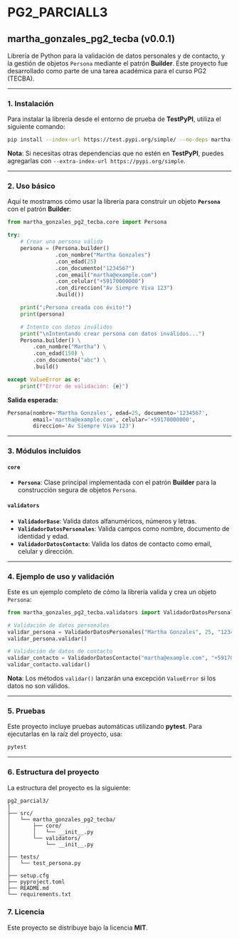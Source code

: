 
# **PG2_PARCIALL3**

## **martha_gonzales_pg2_tecba (v0.0.1)**

Librería de Python para la validación de datos personales y de contacto, y la gestión de objetos `Persona` mediante el patrón **Builder**. Este proyecto fue desarrollado como parte de una tarea académica para el curso PG2 (TECBA).

---

### **1. Instalación**

Para instalar la librería desde el entorno de prueba de **TestPyPI**, utiliza el siguiente comando:

```bash
pip install --index-url https://test.pypi.org/simple/ --no-deps martha-gonzales-pg2-tecba==0.0.1
```

**Nota**: Si necesitas otras dependencias que no estén en **TestPyPI**, puedes agregarlas con `--extra-index-url https://pypi.org/simple`.

---

### **2. Uso básico**

Aquí te mostramos cómo usar la librería para construir un objeto **`Persona`** con el patrón **Builder**:

```python
from martha_gonzales_pg2_tecba.core import Persona

try:
    # Crear una persona válida
    persona = (Persona.builder()
               .con_nombre("Martha Gonzales")
               .con_edad(25)
               .con_documento("1234567")
               .con_email("martha@example.com")
               .con_celular("+59170000000")
               .con_direccion("Av Siempre Viva 123")
               .build())

    print("¡Persona creada con éxito!")
    print(persona)

    # Intento con datos inválidos
    print("\nIntentando crear persona con datos inválidos...")
    Persona.builder() \
        .con_nombre("Martha") \
        .con_edad(150) \
        .con_documento("abc") \
        .build()

except ValueError as e:
    print(f"Error de validación: {e}")

```

**Salida esperada:**
```python
Persona(nombre='Martha Gonzales', edad=25, documento='1234567', 
        email='martha@example.com', celular='+59170000000', 
        direccion='Av Siempre Viva 123')
```

---

### **3. Módulos incluidos**

#### **`core`**
- **`Persona`**: Clase principal implementada con el patrón **Builder** para la construcción segura de objetos `Persona`.

#### **`validators`**
- **`ValidadorBase`**: Valida datos alfanuméricos, números y letras.
- **`ValidadorDatosPersonales`**: Valida campos como nombre, documento de identidad y edad.
- **`ValidadorDatosContacto`**: Valida los datos de contacto como email, celular y dirección.

---

### **4. Ejemplo de uso y validación**

Este es un ejemplo completo de cómo la librería valida y crea un objeto `Persona`:

```python
from martha_gonzales_pg2_tecba.validators import ValidadorDatosPersonales, ValidadorDatosContacto

# Validación de datos personales
validar_persona = ValidadorDatosPersonales("Martha Gonzales", 25, "1234567")
validar_persona.validar()

# Validación de datos de contacto
validar_contacto = ValidadorDatosContacto("martha@example.com", "+59170000000", "Av Siempre Viva 123")
validar_contacto.validar()
```

**Nota**: Los métodos `validar()` lanzarán una excepción `ValueError` si los datos no son válidos.

---

### **5. Pruebas**

Este proyecto incluye pruebas automáticas utilizando **pytest**. Para ejecutarlas en la raíz del proyecto, usa:

```bash
pytest
```

---

### **6. Estructura del proyecto**

La estructura del proyecto es la siguiente:

```
pg2_parcial3/
│
├── src/
│   └── martha_gonzales_pg2_tecba/
│       ├── core/
│       │   └── __init__.py
│       └── validators/
│           └── __init__.py
│
├── tests/
│   └── test_persona.py
│
├── setup.cfg
├── pyproject.toml
├── README.md
└── requirements.txt

```

### **7. Licencia**

Este proyecto se distribuye bajo la licencia **MIT**.

